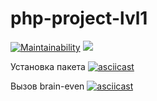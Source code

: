 # php-project-lvl1

[![Maintainability](https://api.codeclimate.com/v1/badges/14041e9fe1f099d41dc0/maintainability)](https://codeclimate.com/github/kerodim/php-project-lvl1/maintainability)
![](https://github.com/kerodim/php-project-lvl1/workflows/main/badge.svg)

Установка пакета
[![asciicast](https://asciinema.org/a/2aG2jcb4QQnuNkhysNsuLFIGB.svg)](https://asciinema.org/a/2aG2jcb4QQnuNkhysNsuLFIGB)

Вызов brain-even
[![asciicast](https://asciinema.org/a/H8f6H7H17MMHZh6Byz5ofrjdc.svg)](https://asciinema.org/a/H8f6H7H17MMHZh6Byz5ofrjdc)
